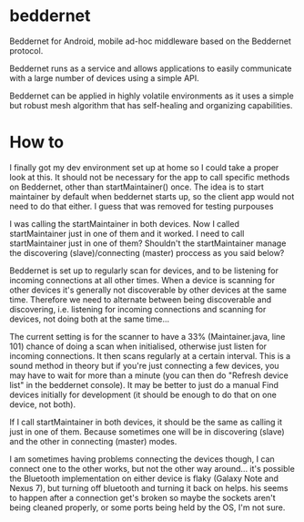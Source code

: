 # beddernet

Beddernet for Android, mobile ad-hoc middleware based on the Beddernet protocol.

Beddernet runs as a service and allows applications to easily communicate with a large number of devices using a simple API.

Beddernet can be applied in highly volatile environments as it uses a simple but robust mesh algorithm that has self-healing and organizing capabilities.



# How to
I finally got my dev environment set up at home so I could take a proper look at this. It should not be necessary for the app to call specific methods on Beddernet, other than startMaintainer() once. The idea is to start maintainer by default when beddernet starts up, so the client app would not need to do that either. I guess that was removed for testing purpouses

I was calling the startMaintainer in both devices. Now I called startMaintainer just in one of them and it worked. I need to call startMaintainer just in one of them? Shouldn't the startMaintainer manage the discovering (slave)/connecting (master) proccess as you said below?

Beddernet is set up to regularly scan for devices, and to be listening for incoming connections at all other times. When a device is scanning for other devices it's generally not discoverable by other devices at the same time. Therefore we need to alternate between being discoverable and discovering, i.e. listening for incoming connections and scanning for devices, not doing both at the same time...

The current setting is for the scanner to have a 33% (Maintainer.java, line 101) chance of doing a scan when initialised, otherwise just listen for incoming connections. It then scans regularly at a certain interval. This is a sound method in theory but if you're just connecting a few devices, you may have to wait for more than a minute (you can then do "Refresh device list" in the beddernet console). It may be better to just do a manual Find devices initially for development (it should be enough to do that on one device, not both).

If I call startMaintainer in both devices, it should be the same as calling it just in one of them. Because sometimes one will be in discovering (slave) and the other in connecting (master) modes.

I am sometimes having problems connecting the devices though, I can connect one to the other works, but not the other way around... it's possible the Bluetooth implementation on either device is flaky (Galaxy Note and Nexus 7), but turning off bluetooth and turning it back on helps. his seems to happen after a connection get's broken so maybe the sockets aren't being cleaned properly, or some ports being held by the OS, I'm not sure.
